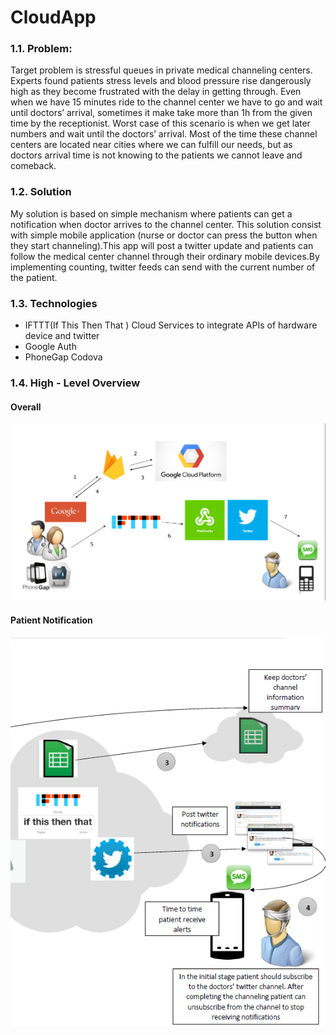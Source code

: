# CloudApp

### 1.1. Problem:
Target problem is stressful queues in private medical channeling centers. Experts found patients stress levels and blood pressure rise dangerously high as they become frustrated with the delay in getting through.
Even when we have 15 minutes ride to the channel center we have to go and wait until doctors’ arrival, sometimes it make take more than 1h from the given time by the receptionist. Worst case of this scenario is when we get later numbers and wait until the doctors’ arrival.
Most of the time these channel centers are located near cities where we can fulfill our needs, but as doctors arrival time is not knowing to the patients we cannot leave and comeback.

### 1.2. Solution
My solution is based on simple mechanism where patients can get a notification when doctor arrives to the channel center. This solution consist with simple mobile application (nurse or doctor can press the button when they start channeling).This app will post a twitter update and patients can follow the medical center channel through their ordinary mobile devices.By implementing counting, twitter feeds can send with the current number of the patient.

### 1.3. Technologies
* IFTTT(If This Then That ) Cloud Services to integrate APIs of hardware device and twitter
* Google Auth
* PhoneGap Codova

### 1.4. High - Level Overview 
#### Overall 
  ![Alt text](https://github.com/Nadeesha9090/CloudApp/blob/master/wiki/1.png)


#### Patient Notification 
  ![Alt text](https://github.com/Nadeesha9090/CloudApp/blob/master/wiki/2.png)




